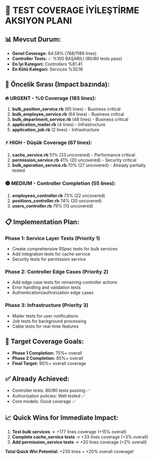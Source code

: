 # 🚀 TEST COVERAGE İYİLEŞTİRME AKSIYON PLANI

## 📊 Mevcut Durum:
- **Genel Coverage:** 64.59% (768/1189 lines)
- **Controller Tests:** ✅ %100 BAŞARILI (80/80 tests pass)
- **En İyi Kategori:** Controllers %81.41
- **En Kötü Kategori:** Services %30.16

## 🎯 Öncelik Sırası (Impact bazında):

### 🔥 URGENT - %0 Coverage (185 lines):
1. **bulk_position_service.rb** (65 lines) - Business critical
2. **bulk_employee_service.rb** (64 lines) - Business critical  
3. **bulk_department_service.rb** (48 lines) - Business critical
4. **application_mailer.rb** (4 lines) - Infrastructure
5. **application_job.rb** (2 lines) - Infrastructure

### ⚡ HIGH - Düşük Coverage (67 lines):
1. **cache_service.rb** 51% (33 uncovered) - Performance critical
2. **permission_service.rb** 41% (20 uncovered) - Security critical
3. **bulk_operation_service.rb** 70% (27 uncovered) - Already partially tested

### 🟡 MEDIUM - Controller Completion (55 lines):
1. **employees_controller.rb** 73% (22 uncovered)
2. **positions_controller.rb** 74% (20 uncovered) 
3. **users_controller.rb** 79% (13 uncovered)

## 📋 Implementation Plan:

### Phase 1: Service Layer Tests (Priority 1)
- Create comprehensive RSpec tests for bulk services
- Add integration tests for cache service
- Security tests for permission service

### Phase 2: Controller Edge Cases (Priority 2)  
- Add edge case tests for remaining controller actions
- Error handling and validation tests
- Authentication/authorization edge cases

### Phase 3: Infrastructure (Priority 3)
- Mailer tests for user notifications
- Job tests for background processing
- Cable tests for real-time features

## 🎯 Target Coverage Goals:
- **Phase 1 Completion:** 75%+ overall
- **Phase 2 Completion:** 85%+ overall  
- **Final Target:** 90%+ overall coverage

## ✅ Already Achieved:
- Controller tests: 80/80 tests passing ✅
- Authorization policies: Well tested ✅  
- Core models: Good coverage ✅

## 📈 Quick Wins for Immediate Impact:
1. **Test bulk services** → +177 lines coverage (+15% overall)
2. **Complete cache_service tests** → +33 lines coverage (+3% overall)  
3. **Add permission_service tests** → +20 lines coverage (+2% overall)

**Total Quick Win Potential:** +230 lines = +20% overall coverage! 